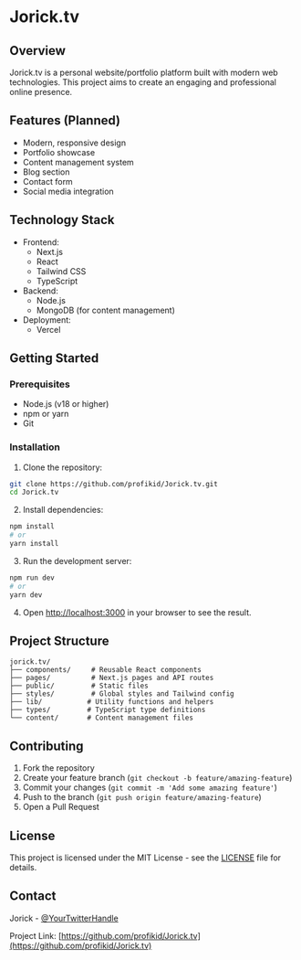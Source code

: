 # Jorick.tv

## Overview
Jorick.tv is a personal website/portfolio platform built with modern web technologies. This project aims to create an engaging and professional online presence.

## Features (Planned)
- Modern, responsive design
- Portfolio showcase
- Content management system
- Blog section
- Contact form
- Social media integration

## Technology Stack
- Frontend:
  - Next.js
  - React
  - Tailwind CSS
  - TypeScript
- Backend:
  - Node.js
  - MongoDB (for content management)
- Deployment:
  - Vercel

## Getting Started

### Prerequisites
- Node.js (v18 or higher)
- npm or yarn
- Git

### Installation
1. Clone the repository:
```bash
git clone https://github.com/profikid/Jorick.tv.git
cd Jorick.tv
```

2. Install dependencies:
```bash
npm install
# or
yarn install
```

3. Run the development server:
```bash
npm run dev
# or
yarn dev
```

4. Open [http://localhost:3000](http://localhost:3000) in your browser to see the result.

## Project Structure
```
jorick.tv/
├── components/     # Reusable React components
├── pages/          # Next.js pages and API routes
├── public/         # Static files
├── styles/         # Global styles and Tailwind config
├── lib/           # Utility functions and helpers
├── types/         # TypeScript type definitions
└── content/       # Content management files
```

## Contributing
1. Fork the repository
2. Create your feature branch (`git checkout -b feature/amazing-feature`)
3. Commit your changes (`git commit -m 'Add some amazing feature'`)
4. Push to the branch (`git push origin feature/amazing-feature`)
5. Open a Pull Request

## License
This project is licensed under the MIT License - see the [LICENSE](LICENSE) file for details.

## Contact
Jorick - [@YourTwitterHandle](https://twitter.com/YourTwitterHandle)

Project Link: [https://github.com/profikid/Jorick.tv](https://github.com/profikid/Jorick.tv)